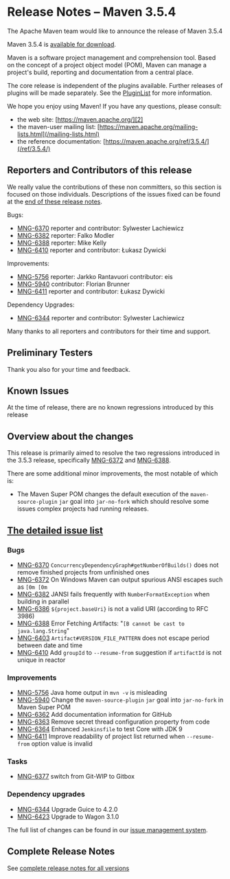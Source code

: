 <!-- 
 Licensed to the Apache Software Foundation (ASF) under one
 or more contributor license agreements.  See the NOTICE file
 distributed with this work for additional information
 regarding copyright ownership.  The ASF licenses this file
 to you under the Apache License, Version 2.0 (the
 "License"); you may not use this file except in compliance
 with the License.  You may obtain a copy of the License at

   http://www.apache.org/licenses/LICENSE-2.0

 Unless required by applicable law or agreed to in writing,
 software distributed under the License is distributed on an
 "AS IS" BASIS, WITHOUT WARRANTIES OR CONDITIONS OF ANY
 KIND, either express or implied.  See the License for the
 specific language governing permissions and limitations
 under the License.
-->

# Release Notes &#x2013; Maven 3.5.4

The Apache Maven team would like to announce the release of Maven 3.5.4

Maven 3.5.4 is [available for download][0].

Maven is a software project management and comprehension tool. Based on the concept of a project object model (POM), Maven can manage a project's build, reporting and documentation from a central place.

The core release is independent of the plugins available. Further releases of plugins will be made separately. See the [PluginList][1] for more information.

We hope you enjoy using Maven! If you have any questions, please consult:

- the web site: [https://maven.apache.org/][2]
- the maven-user mailing list: [https://maven.apache.org/mailing-lists.html](/mailing-lists.html)
- the reference documentation: [https://maven.apache.org/ref/3.5.4/](/ref/3.5.4/)

## Reporters and Contributors of this release

We really value the contributions of these non committers, so this section is focused on those individuals. Descriptions of the issues fixed can be found at the [end of these release notes](#Details).

Bugs:

- [MNG-6370][] reporter and contributor: Sylwester Lachiewicz
- [MNG-6382][] reporter: Falko Modler
- [MNG-6388][] reporter: Mike Kelly
- [MNG-6410][] reporter and contributor: Łukasz Dywicki

Improvements:

- [MNG-5756][] reporter: Jarkko Rantavuori contributor: eis
- [MNG-5940][] contributor: Florian Brunner
- [MNG-6411][] reporter and contributor: Łukasz Dywicki

Dependency Upgrades:

- [MNG-6344][] reporter and contributor: Sylwester Lachiewicz  

Many thanks to all reporters and contributors for their time and support.

## Preliminary Testers

Thank you also for your time and feedback.

## Known Issues

At the time of release, there are no known regressions introduced by this release

## Overview about the changes

This release is primarily aimed to resolve the two regressions introduced in the 3.5.3 release, specifically [MNG-6372][] and [MNG-6388][].

There are some additional minor improvements, the most notable of which is:

- The Maven Super POM changes the default execution of the `maven-source-plugin` `jar` goal into `jar-no-fork` which should resolve some issues complex projects had running releases.

## [The detailed issue list](#details)

### Bugs

- [MNG-6370][] `ConcurrencyDependencyGraph#getNumberOfBuilds()` does not remove finished projects from unfinished ones
- [MNG-6372][] On Windows Maven can output spurious ANSI escapes such as `[0m [0m`
- [MNG-6382][] JANSI fails frequently with `NumberFormatException` when building in parallel
- [MNG-6386][] `${project.baseUri}` is not a valid URI (according to RFC 3986)
- [MNG-6388][] Error Fetching Artifacts: "`[B cannot be cast to java.lang.String`"
- [MNG-6403][] `Artifact#VERSION_FILE_PATTERN` does not escape period between date and time
- [MNG-6410][] Add `groupId` to `--resume-from` suggestion if `artifactId` is not unique in reactor

### Improvements

- [MNG-5756][] Java home output in `mvn -v` is misleading
- [MNG-5940][] Change the `maven-source-plugin` `jar` goal into `jar-no-fork` in Maven Super POM
- [MNG-6362][] Add documentation information for GitHub
- [MNG-6363][] Remove secret thread configuration property from code
- [MNG-6364][] Enhanced `Jenkinsfile` to test Core with JDK 9
- [MNG-6411][] Improve readability of project list returned when `--resume-from` option value is invalid

### Tasks

- [MNG-6377][] switch from Git-WIP to Gitbox

### Dependency upgrades

- [MNG-6344][] Upgrade Guice to 4.2.0
- [MNG-6423][] Upgrade to Wagon 3.1.0

The full list of changes can be found in our [issue management system][4].

## Complete Release Notes

See [complete release notes for all versions][5]

[0]: ../../download.html
[1]: ../../plugins/index.html
[2]: https://maven.apache.org/
[4]: https://issues.apache.org/jira/secure/ReleaseNote.jspa?projectId=12316922&amp;version=12342826
[5]: ../../docs/history.html
[MNG-6370]: https://issues.apache.org/jira/browse/MNG-6370
[MNG-6372]: https://issues.apache.org/jira/browse/MNG-6372
[MNG-6382]: https://issues.apache.org/jira/browse/MNG-6382
[MNG-6386]: https://issues.apache.org/jira/browse/MNG-6386
[MNG-6388]: https://issues.apache.org/jira/browse/MNG-6388
[MNG-6403]: https://issues.apache.org/jira/browse/MNG-6403
[MNG-6410]: https://issues.apache.org/jira/browse/MNG-6410
[MNG-5756]: https://issues.apache.org/jira/browse/MNG-5756
[MNG-5940]: https://issues.apache.org/jira/browse/MNG-5940
[MNG-6362]: https://issues.apache.org/jira/browse/MNG-6362
[MNG-6363]: https://issues.apache.org/jira/browse/MNG-6363
[MNG-6364]: https://issues.apache.org/jira/browse/MNG-6364
[MNG-6411]: https://issues.apache.org/jira/browse/MNG-6411
[MNG-6377]: https://issues.apache.org/jira/browse/MNG-6377
[MNG-6344]: https://issues.apache.org/jira/browse/MNG-6344
[MNG-6423]: https://issues.apache.org/jira/browse/MNG-6423
